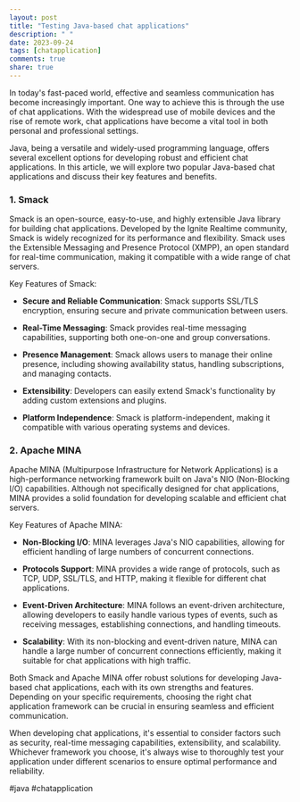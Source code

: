 ```yaml
---
layout: post
title: "Testing Java-based chat applications"
description: " "
date: 2023-09-24
tags: [chatapplication]
comments: true
share: true
---
```


In today's fast-paced world, effective and seamless communication has become increasingly important. One way to achieve this is through the use of chat applications. With the widespread use of mobile devices and the rise of remote work, chat applications have become a vital tool in both personal and professional settings.

Java, being a versatile and widely-used programming language, offers several excellent options for developing robust and efficient chat applications. In this article, we will explore two popular Java-based chat applications and discuss their key features and benefits.

### 1. Smack

Smack is an open-source, easy-to-use, and highly extensible Java library for building chat applications. Developed by the Ignite Realtime community, Smack is widely recognized for its performance and flexibility. Smack uses the Extensible Messaging and Presence Protocol (XMPP), an open standard for real-time communication, making it compatible with a wide range of chat servers.

Key Features of Smack:

- **Secure and Reliable Communication**: Smack supports SSL/TLS encryption, ensuring secure and private communication between users.

- **Real-Time Messaging**: Smack provides real-time messaging capabilities, supporting both one-on-one and group conversations.

- **Presence Management**: Smack allows users to manage their online presence, including showing availability status, handling subscriptions, and managing contacts.

- **Extensibility**: Developers can easily extend Smack's functionality by adding custom extensions and plugins.

- **Platform Independence**: Smack is platform-independent, making it compatible with various operating systems and devices.

### 2. Apache MINA

Apache MINA (Multipurpose Infrastructure for Network Applications) is a high-performance networking framework built on Java's NIO (Non-Blocking I/O) capabilities. Although not specifically designed for chat applications, MINA provides a solid foundation for developing scalable and efficient chat servers.

Key Features of Apache MINA:

- **Non-Blocking I/O**: MINA leverages Java's NIO capabilities, allowing for efficient handling of large numbers of concurrent connections.

- **Protocols Support**: MINA provides a wide range of protocols, such as TCP, UDP, SSL/TLS, and HTTP, making it flexible for different chat applications.

- **Event-Driven Architecture**: MINA follows an event-driven architecture, allowing developers to easily handle various types of events, such as receiving messages, establishing connections, and handling timeouts.

- **Scalability**: With its non-blocking and event-driven nature, MINA can handle a large number of concurrent connections efficiently, making it suitable for chat applications with high traffic.

Both Smack and Apache MINA offer robust solutions for developing Java-based chat applications, each with its own strengths and features. Depending on your specific requirements, choosing the right chat application framework can be crucial in ensuring seamless and efficient communication.

When developing chat applications, it's essential to consider factors such as security, real-time messaging capabilities, extensibility, and scalability. Whichever framework you choose, it's always wise to thoroughly test your application under different scenarios to ensure optimal performance and reliability.

#java #chatapplication